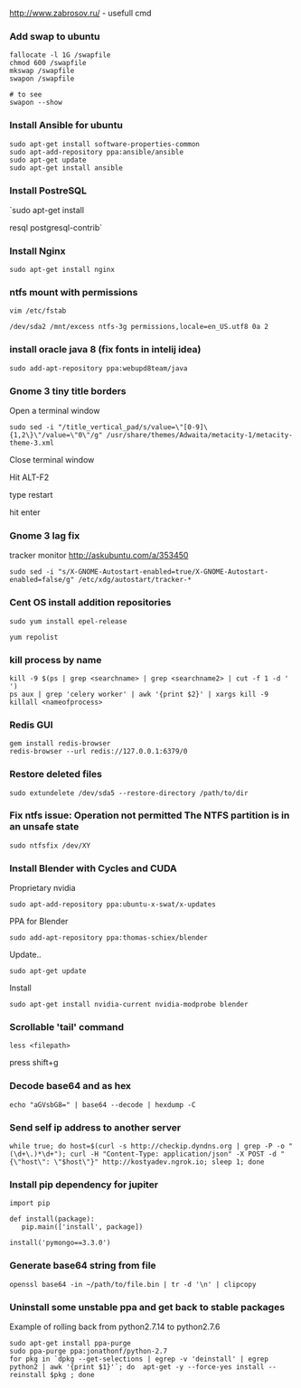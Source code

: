 
http://www.zabrosov.ru/ - usefull cmd

### Add swap to ubuntu

```
fallocate -l 1G /swapfile
chmod 600 /swapfile
mkswap /swapfile
swapon /swapfile

# to see
swapon --show
```

### Install Ansible for ubuntu

```
sudo apt-get install software-properties-common
sudo apt-add-repository ppa:ansible/ansible
sudo apt-get update
sudo apt-get install ansible
```

### Install PostreSQL

`sudo apt-get install

resql postgresql-contrib`

### Install Nginx

`sudo apt-get install nginx`

### ntfs mount with permissions

`vim /etc/fstab`

`/dev/sda2 /mnt/excess ntfs-3g permissions,locale=en_US.utf8 0a 2`

### install oracle java 8 (fix fonts in intelij idea)

`sudo add-apt-repository ppa:webupd8team/java`

### Gnome 3 tiny title borders

Open a terminal window

`sudo sed -i "/title_vertical_pad/s/value=\"[0-9]\{1,2\}\"/value=\"0\"/g" /usr/share/themes/Adwaita/metacity-1/metacity-theme-3.xml`

Close terminal window

Hit ALT-F2

type restart

hit enter

### Gnome 3 lag fix

tracker monitor http://askubuntu.com/a/353450

`sudo sed -i "s/X-GNOME-Autostart-enabled=true/X-GNOME-Autostart-enabled=false/g" /etc/xdg/autostart/tracker-*`

### Cent OS install addition repositories

`sudo yum install epel-release`

`yum repolist`

### kill process by name

```
kill -9 $(ps | grep <searchname> | grep <searchname2> | cut -f 1 -d ' ')
ps aux | grep 'celery worker' | awk '{print $2}' | xargs kill -9
killall <nameofprocess>
```

### Redis GUI

```
gem install redis-browser
redis-browser --url redis://127.0.0.1:6379/0
```

### Restore deleted files

`sudo extundelete /dev/sda5 --restore-directory /path/to/dir`

### Fix ntfs issue: Operation not permitted The NTFS partition is in an unsafe state

`sudo ntfsfix /dev/XY`


### Install Blender with Cycles and CUDA

Proprietary nvidia

`sudo apt-add-repository ppa:ubuntu-x-swat/x-updates`

PPA for Blender

`sudo add-apt-repository ppa:thomas-schiex/blender`

Update..

`sudo apt-get update`

Install

`sudo apt-get install nvidia-current nvidia-modprobe blender`


### Scrollable 'tail' command

`less <filepath>`

press shift+g

### Decode base64 and as hex
`echo "aGVsbG8=" | base64 --decode | hexdump -C`

### Send self ip address to another server
`while true; do host=$(curl -s http://checkip.dyndns.org | grep -P -o "(\d+\.)*\d+"); curl -H "Content-Type: application/json" -X POST -d "{\"host\": \"$host\"}" http://kostyadev.ngrok.io; sleep 1; done`

### Install pip dependency for jupiter
```
import pip

def install(package):
   pip.main(['install', package])

install('pymongo==3.3.0')
```


### Generate base64 string from file

```
openssl base64 -in ~/path/to/file.bin | tr -d '\n' | clipcopy
```

### Uninstall some unstable ppa and get back to stable packages

Example of rolling back from python2.7.14 to python2.7.6

```
sudo apt-get install ppa-purge
sudo ppa-purge ppa:jonathonf/python-2.7
for pkg in `dpkg --get-selections | egrep -v 'deinstall' | egrep python2 | awk '{print $1}'`; do  apt-get -y --force-yes install --reinstall $pkg ; done
```
